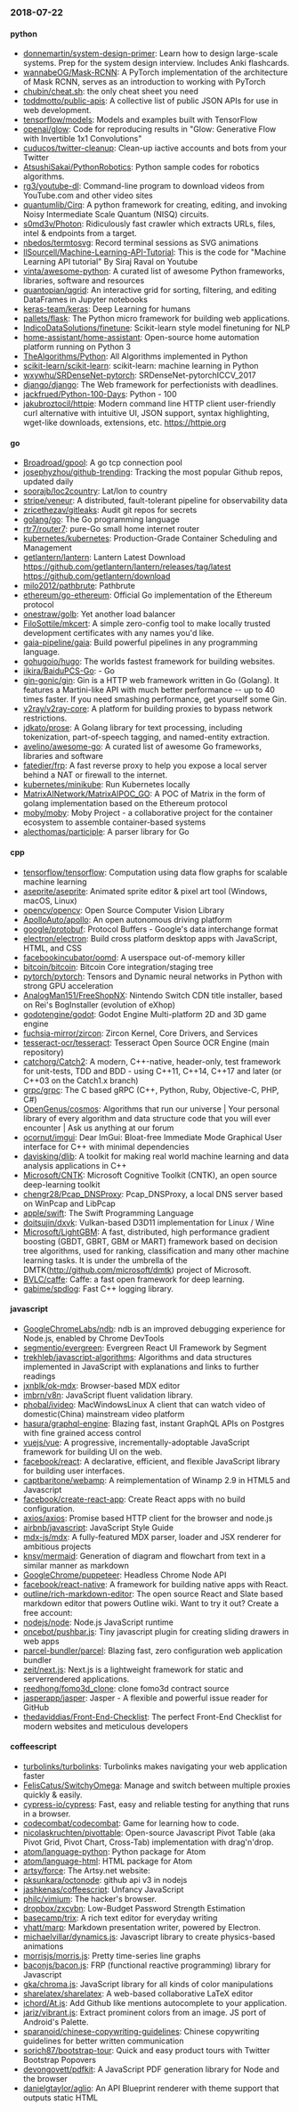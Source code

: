 ### 2018-07-22

#### python
* [donnemartin/system-design-primer](https://github.com/donnemartin/system-design-primer): Learn how to design large-scale systems. Prep for the system design interview. Includes Anki flashcards.
* [wannabeOG/Mask-RCNN](https://github.com/wannabeOG/Mask-RCNN): A PyTorch implementation of the architecture of Mask RCNN, serves as an introduction to working with PyTorch
* [chubin/cheat.sh](https://github.com/chubin/cheat.sh): the only cheat sheet you need
* [toddmotto/public-apis](https://github.com/toddmotto/public-apis): A collective list of public JSON APIs for use in web development.
* [tensorflow/models](https://github.com/tensorflow/models): Models and examples built with TensorFlow
* [openai/glow](https://github.com/openai/glow): Code for reproducing results in "Glow: Generative Flow with Invertible 1x1 Convolutions"
* [cuducos/twitter-cleanup](https://github.com/cuducos/twitter-cleanup):  Clean-up iactive accounts and bots from your Twitter
* [AtsushiSakai/PythonRobotics](https://github.com/AtsushiSakai/PythonRobotics): Python sample codes for robotics algorithms.
* [rg3/youtube-dl](https://github.com/rg3/youtube-dl): Command-line program to download videos from YouTube.com and other video sites
* [quantumlib/Cirq](https://github.com/quantumlib/Cirq): A python framework for creating, editing, and invoking Noisy Intermediate Scale Quantum (NISQ) circuits.
* [s0md3v/Photon](https://github.com/s0md3v/Photon): Ridiculously fast crawler which extracts URLs, files, intel & endpoints from a target.
* [nbedos/termtosvg](https://github.com/nbedos/termtosvg): Record terminal sessions as SVG animations
* [llSourcell/Machine-Learning-API-Tutorial](https://github.com/llSourcell/Machine-Learning-API-Tutorial): This is the code for "Machine Learning API tutorial" By Siraj Raval on Youtube
* [vinta/awesome-python](https://github.com/vinta/awesome-python): A curated list of awesome Python frameworks, libraries, software and resources
* [quantopian/qgrid](https://github.com/quantopian/qgrid): An interactive grid for sorting, filtering, and editing DataFrames in Jupyter notebooks
* [keras-team/keras](https://github.com/keras-team/keras): Deep Learning for humans
* [pallets/flask](https://github.com/pallets/flask): The Python micro framework for building web applications.
* [IndicoDataSolutions/finetune](https://github.com/IndicoDataSolutions/finetune): Scikit-learn style model finetuning for NLP
* [home-assistant/home-assistant](https://github.com/home-assistant/home-assistant):  Open-source home automation platform running on Python 3
* [TheAlgorithms/Python](https://github.com/TheAlgorithms/Python): All Algorithms implemented in Python
* [scikit-learn/scikit-learn](https://github.com/scikit-learn/scikit-learn): scikit-learn: machine learning in Python
* [wxywhu/SRDenseNet-pytorch](https://github.com/wxywhu/SRDenseNet-pytorch): SRDenseNet-pytorchICCV_2017
* [django/django](https://github.com/django/django): The Web framework for perfectionists with deadlines.
* [jackfrued/Python-100-Days](https://github.com/jackfrued/Python-100-Days): Python - 100
* [jakubroztocil/httpie](https://github.com/jakubroztocil/httpie): Modern command line HTTP client  user-friendly curl alternative with intuitive UI, JSON support, syntax highlighting, wget-like downloads, extensions, etc. https://httpie.org

#### go
* [Broadroad/gpool](https://github.com/Broadroad/gpool): A go tcp connection pool
* [josephyzhou/github-trending](https://github.com/josephyzhou/github-trending): Tracking the most popular Github repos, updated daily
* [soorajb/loc2country](https://github.com/soorajb/loc2country): Lat/lon to country
* [stripe/veneur](https://github.com/stripe/veneur): A distributed, fault-tolerant pipeline for observability data
* [zricethezav/gitleaks](https://github.com/zricethezav/gitleaks): Audit git repos for secrets 
* [golang/go](https://github.com/golang/go): The Go programming language
* [rtr7/router7](https://github.com/rtr7/router7): pure-Go small home internet router
* [kubernetes/kubernetes](https://github.com/kubernetes/kubernetes): Production-Grade Container Scheduling and Management
* [getlantern/lantern](https://github.com/getlantern/lantern): Lantern Latest Download https://github.com/getlantern/lantern/releases/tag/latest  https://github.com/getlantern/download 
* [milo2012/pathbrute](https://github.com/milo2012/pathbrute): Pathbrute
* [ethereum/go-ethereum](https://github.com/ethereum/go-ethereum): Official Go implementation of the Ethereum protocol
* [onestraw/golb](https://github.com/onestraw/golb):  Yet another load balancer
* [FiloSottile/mkcert](https://github.com/FiloSottile/mkcert): A simple zero-config tool to make locally trusted development certificates with any names you'd like.
* [gaia-pipeline/gaia](https://github.com/gaia-pipeline/gaia): Build powerful pipelines in any programming language.
* [gohugoio/hugo](https://github.com/gohugoio/hugo): The worlds fastest framework for building websites.
* [iikira/BaiduPCS-Go](https://github.com/iikira/BaiduPCS-Go):  - Go
* [gin-gonic/gin](https://github.com/gin-gonic/gin): Gin is a HTTP web framework written in Go (Golang). It features a Martini-like API with much better performance -- up to 40 times faster. If you need smashing performance, get yourself some Gin.
* [v2ray/v2ray-core](https://github.com/v2ray/v2ray-core): A platform for building proxies to bypass network restrictions.
* [jdkato/prose](https://github.com/jdkato/prose):  A Golang library for text processing, including tokenization, part-of-speech tagging, and named-entity extraction.
* [avelino/awesome-go](https://github.com/avelino/awesome-go): A curated list of awesome Go frameworks, libraries and software
* [fatedier/frp](https://github.com/fatedier/frp): A fast reverse proxy to help you expose a local server behind a NAT or firewall to the internet.
* [kubernetes/minikube](https://github.com/kubernetes/minikube): Run Kubernetes locally
* [MatrixAINetwork/MatrixAIPOC_GO](https://github.com/MatrixAINetwork/MatrixAIPOC_GO): A POC of Matrix in the form of golang implementation based on the Ethereum protocol
* [moby/moby](https://github.com/moby/moby): Moby Project - a collaborative project for the container ecosystem to assemble container-based systems
* [alecthomas/participle](https://github.com/alecthomas/participle): A parser library for Go

#### cpp
* [tensorflow/tensorflow](https://github.com/tensorflow/tensorflow): Computation using data flow graphs for scalable machine learning
* [aseprite/aseprite](https://github.com/aseprite/aseprite): Animated sprite editor & pixel art tool (Windows, macOS, Linux)
* [opencv/opencv](https://github.com/opencv/opencv): Open Source Computer Vision Library
* [ApolloAuto/apollo](https://github.com/ApolloAuto/apollo): An open autonomous driving platform
* [google/protobuf](https://github.com/google/protobuf): Protocol Buffers - Google's data interchange format
* [electron/electron](https://github.com/electron/electron): Build cross platform desktop apps with JavaScript, HTML, and CSS
* [facebookincubator/oomd](https://github.com/facebookincubator/oomd): A userspace out-of-memory killer
* [bitcoin/bitcoin](https://github.com/bitcoin/bitcoin): Bitcoin Core integration/staging tree
* [pytorch/pytorch](https://github.com/pytorch/pytorch): Tensors and Dynamic neural networks in Python with strong GPU acceleration
* [AnalogMan151/FreeShopNX](https://github.com/AnalogMan151/FreeShopNX): Nintendo Switch CDN title installer, based on Rei's BogInstaller (evolution of eXhop)
* [godotengine/godot](https://github.com/godotengine/godot): Godot Engine  Multi-platform 2D and 3D game engine
* [fuchsia-mirror/zircon](https://github.com/fuchsia-mirror/zircon): Zircon Kernel, Core Drivers, and Services
* [tesseract-ocr/tesseract](https://github.com/tesseract-ocr/tesseract): Tesseract Open Source OCR Engine (main repository)
* [catchorg/Catch2](https://github.com/catchorg/Catch2): A modern, C++-native, header-only, test framework for unit-tests, TDD and BDD - using C++11, C++14, C++17 and later (or C++03 on the Catch1.x branch)
* [grpc/grpc](https://github.com/grpc/grpc): The C based gRPC (C++, Python, Ruby, Objective-C, PHP, C#)
* [OpenGenus/cosmos](https://github.com/OpenGenus/cosmos): Algorithms that run our universe | Your personal library of every algorithm and data structure code that you will ever encounter | Ask us anything at our forum
* [ocornut/imgui](https://github.com/ocornut/imgui): Dear ImGui: Bloat-free Immediate Mode Graphical User interface for C++ with minimal dependencies
* [davisking/dlib](https://github.com/davisking/dlib): A toolkit for making real world machine learning and data analysis applications in C++
* [Microsoft/CNTK](https://github.com/Microsoft/CNTK): Microsoft Cognitive Toolkit (CNTK), an open source deep-learning toolkit
* [chengr28/Pcap_DNSProxy](https://github.com/chengr28/Pcap_DNSProxy): Pcap_DNSProxy, a local DNS server based on WinPcap and LibPcap
* [apple/swift](https://github.com/apple/swift): The Swift Programming Language
* [doitsujin/dxvk](https://github.com/doitsujin/dxvk): Vulkan-based D3D11 implementation for Linux / Wine
* [Microsoft/LightGBM](https://github.com/Microsoft/LightGBM): A fast, distributed, high performance gradient boosting (GBDT, GBRT, GBM or MART) framework based on decision tree algorithms, used for ranking, classification and many other machine learning tasks. It is under the umbrella of the DMTK(http://github.com/microsoft/dmtk) project of Microsoft.
* [BVLC/caffe](https://github.com/BVLC/caffe): Caffe: a fast open framework for deep learning.
* [gabime/spdlog](https://github.com/gabime/spdlog): Fast C++ logging library.

#### javascript
* [GoogleChromeLabs/ndb](https://github.com/GoogleChromeLabs/ndb): ndb is an improved debugging experience for Node.js, enabled by Chrome DevTools
* [segmentio/evergreen](https://github.com/segmentio/evergreen):  Evergreen React UI Framework by Segment
* [trekhleb/javascript-algorithms](https://github.com/trekhleb/javascript-algorithms): Algorithms and data structures implemented in JavaScript with explanations and links to further readings
* [jxnblk/ok-mdx](https://github.com/jxnblk/ok-mdx): Browser-based MDX editor
* [imbrn/v8n](https://github.com/imbrn/v8n):  JavaScript fluent validation library.
* [phobal/ivideo](https://github.com/phobal/ivideo): MacWindowsLinux A client that can watch video of domestic(China) mainstream video platform
* [hasura/graphql-engine](https://github.com/hasura/graphql-engine): Blazing fast, instant GraphQL APIs on Postgres with fine grained access control
* [vuejs/vue](https://github.com/vuejs/vue):  A progressive, incrementally-adoptable JavaScript framework for building UI on the web.
* [facebook/react](https://github.com/facebook/react): A declarative, efficient, and flexible JavaScript library for building user interfaces.
* [captbaritone/webamp](https://github.com/captbaritone/webamp): A reimplementation of Winamp 2.9 in HTML5 and Javascript
* [facebook/create-react-app](https://github.com/facebook/create-react-app): Create React apps with no build configuration.
* [axios/axios](https://github.com/axios/axios): Promise based HTTP client for the browser and node.js
* [airbnb/javascript](https://github.com/airbnb/javascript): JavaScript Style Guide
* [mdx-js/mdx](https://github.com/mdx-js/mdx): A fully-featured MDX parser, loader and JSX renderer for ambitious projects
* [knsv/mermaid](https://github.com/knsv/mermaid): Generation of diagram and flowchart from text in a similar manner as markdown
* [GoogleChrome/puppeteer](https://github.com/GoogleChrome/puppeteer): Headless Chrome Node API
* [facebook/react-native](https://github.com/facebook/react-native): A framework for building native apps with React.
* [outline/rich-markdown-editor](https://github.com/outline/rich-markdown-editor): The open source React and Slate based markdown editor that powers Outline wiki. Want to try it out? Create a free account:
* [nodejs/node](https://github.com/nodejs/node): Node.js JavaScript runtime 
* [oncebot/pushbar.js](https://github.com/oncebot/pushbar.js): Tiny javascript plugin for creating sliding drawers in web apps
* [parcel-bundler/parcel](https://github.com/parcel-bundler/parcel):  Blazing fast, zero configuration web application bundler
* [zeit/next.js](https://github.com/zeit/next.js): Next.js is a lightweight framework for static and serverrendered applications.
* [reedhong/fomo3d_clone](https://github.com/reedhong/fomo3d_clone): clone fomo3d contract source
* [jasperapp/jasper](https://github.com/jasperapp/jasper): Jasper - A flexible and powerful issue reader for GitHub
* [thedaviddias/Front-End-Checklist](https://github.com/thedaviddias/Front-End-Checklist):  The perfect Front-End Checklist for modern websites and meticulous developers

#### coffeescript
* [turbolinks/turbolinks](https://github.com/turbolinks/turbolinks): Turbolinks makes navigating your web application faster
* [FelisCatus/SwitchyOmega](https://github.com/FelisCatus/SwitchyOmega): Manage and switch between multiple proxies quickly & easily.
* [cypress-io/cypress](https://github.com/cypress-io/cypress): Fast, easy and reliable testing for anything that runs in a browser.
* [codecombat/codecombat](https://github.com/codecombat/codecombat): Game for learning how to code.
* [nicolaskruchten/pivottable](https://github.com/nicolaskruchten/pivottable): Open-source Javascript Pivot Table (aka Pivot Grid, Pivot Chart, Cross-Tab) implementation with drag'n'drop.
* [atom/language-python](https://github.com/atom/language-python): Python package for Atom
* [atom/language-html](https://github.com/atom/language-html): HTML package for Atom
* [artsy/force](https://github.com/artsy/force): The Artsy.net website:
* [pksunkara/octonode](https://github.com/pksunkara/octonode): github api v3 in nodejs
* [jashkenas/coffeescript](https://github.com/jashkenas/coffeescript): Unfancy JavaScript
* [philc/vimium](https://github.com/philc/vimium): The hacker's browser.
* [dropbox/zxcvbn](https://github.com/dropbox/zxcvbn): Low-Budget Password Strength Estimation
* [basecamp/trix](https://github.com/basecamp/trix): A rich text editor for everyday writing
* [yhatt/marp](https://github.com/yhatt/marp): Markdown presentation writer, powered by Electron.
* [michaelvillar/dynamics.js](https://github.com/michaelvillar/dynamics.js): Javascript library to create physics-based animations
* [morrisjs/morris.js](https://github.com/morrisjs/morris.js): Pretty time-series line graphs
* [baconjs/bacon.js](https://github.com/baconjs/bacon.js): FRP (functional reactive programming) library for Javascript
* [gka/chroma.js](https://github.com/gka/chroma.js): JavaScript library for all kinds of color manipulations
* [sharelatex/sharelatex](https://github.com/sharelatex/sharelatex): A web-based collaborative LaTeX editor
* [ichord/At.js](https://github.com/ichord/At.js): Add Github like mentions autocomplete to your application.
* [jariz/vibrant.js](https://github.com/jariz/vibrant.js): Extract prominent colors from an image. JS port of Android's Palette.
* [sparanoid/chinese-copywriting-guidelines](https://github.com/sparanoid/chinese-copywriting-guidelines): Chinese copywriting guidelines for better written communication
* [sorich87/bootstrap-tour](https://github.com/sorich87/bootstrap-tour): Quick and easy product tours with Twitter Bootstrap Popovers
* [devongovett/pdfkit](https://github.com/devongovett/pdfkit): A JavaScript PDF generation library for Node and the browser
* [danielgtaylor/aglio](https://github.com/danielgtaylor/aglio): An API Blueprint renderer with theme support that outputs static HTML
